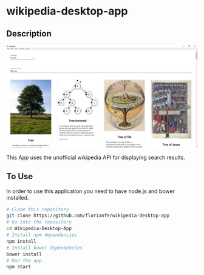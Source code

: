 # wikipedia-desktop-app

## Description

![Screenshot](https://raw.githubusercontent.com/florianfe/wikipedia-desktop-app/master/screenshots/screenshot-1.png)

This App uses the unofficial wikipedia API for displaying search results.

## To Use

In order to use this application you need to have node.js and bower installed.

```bash
# Clone this repository
git clone https://github.com/florianfe/wikipedia-desktop-app
# Go into the repository
cd Wikipedia-Desktop-App
# Install npm dependencies
npm install
# Install bower dependencies
bower install
# Run the app
npm start
```
